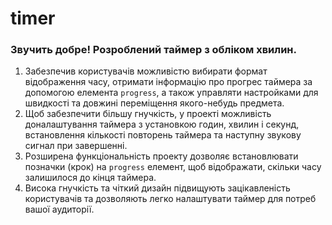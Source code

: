 # timer
### Звучить добре! Розроблений таймер з обліком хвилин.
1.	Забезпечив користувачів можливістю вибирати формат відображення часу, отримати інформацію про прогрес таймера за допомогою елемента `progress`, а також управляти настройками для швидкості та довжині переміщення якого-небудь предмета.
2.	Щоб забезпечити більшу гнучкість, у проекті можливість доналаштування таймера з установкою годин, хвилин і секунд, встановлення кількості повторень таймера та наступну звукову сигнал при завершенні.
3.  Розширена функціональність проекту дозволяє встановлювати позначки (крок) на `progress` елемент, щоб відображати, скільки часу залишилося до кінця таймера.
4.  Висока гнучкість та чіткий дизайн підвищують зацікавленість користувачів та дозволяють легко налаштувати таймер для потреб вашої аудиторії.
